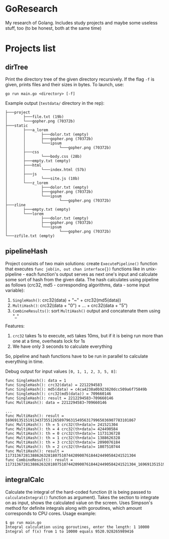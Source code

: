 # GoResearch
My research of Golang. Includes study projects and maybe some useless stuff, too (to be honest, both at the same time)
# Projects list
## dirTree
Print the directory tree of the given directory recursively. If the flag `-f` is given, prints files and their sizes in bytes. To launch, use:

`go run main.go <directory> [-f]`

Example output (`testdata/` directory in the rep):

```
├───project
│       ├───file.txt (19b)
│       └───gopher.png (70372b)
├───static
│       ├───a_lorem
│       │       ├───dolor.txt (empty)
│       │       ├───gopher.png (70372b)
│       │       └───ipsum
│       │               └───gopher.png (70372b)
│       ├───css
│       │       └───body.css (28b)
│       ├───empty.txt (empty)
│       ├───html
│       │       └───index.html (57b)
│       ├───js
│       │       └───site.js (10b)
│       └───z_lorem
│               ├───dolor.txt (empty)
│               ├───gopher.png (70372b)
│               └───ipsum
│                       └───gopher.png (70372b)
├───zline
│       ├───empty.txt (empty)
│       └───lorem
│               ├───dolor.txt (empty)
│               ├───gopher.png (70372b)
│               └───ipsum
│                       └───gopher.png (70372b)
└───zzfile.txt (empty)
```
## pipelineHash
Project consists of two main solutions: create `ExecutePipeline()` function that executes `func job(in, out chan interface{})` functions like in unix-pipeline - each function's output serves as next one's input and calculate some sort of hash from the given data. The hash calculates using pipeline as follows (crc32, md5 - corresponding algorithms, data - some input variable):

1) `SingleHash()`: crc32(data) + "~" + crc32(md5(data))
2) `MultiHash()`: crc32(data + "0") + ... + crc32(data + "5")
3) `CombineResults()`: sort `MultiHash()` output and concatenate them using "_"

Features:

1) `crc32` takes 1s to execute, `md5` takes 10ms, but if it is being run more than one at a time, overheats lock for 1s
2) We have only 3 seconds to calculate everything

So, pipeline and hash functions have to be run in parallel to calculate everything in time.

Debug output for input values `[0, 1, 1, 2, 3, 5, 8]`:

```
func SingleHash(): data = 1
func SingleHash(): crc32(data) = 2212294583
func SingleHash(): md5(data) = c4ca4238a0b923820dcc509a6f75849b
func SingleHash(): crc32(md5(data)) = 709660146
func SingleHash(): result = 2212294583~709660146
func MultiHash(): data = 2212294583~709660146

...
func MultiHash(): result = 1696913515191343735512658979631549563179965036907783101867
func MultiHash(): th = 5 crc32(th+data)= 241521304
func MultiHash(): th = 4 crc32(th+data)= 424490584
func MultiHash(): th = 0 crc32(th+data)= 1173136728
func MultiHash(): th = 1 crc32(th+data)= 1388626328
func MultiHash(): th = 3 crc32(th+data)= 2090076184
func MultiHash(): th = 2 crc32(th+data)= 1807510744
func MultiHash(): result = 1173136728138862632818075107442090076184424490584241521304
func CombineResult(): result = 1173136728138862632818075107442090076184424490584241521304_1696913515191343735512658979631549563179965036907783101867_27225454331033649287118297354036464389062965355426795162684_29568666068035183841425683795340791879727309630931025356555_3994492081516972096677631278379039212655368881548151736_4958044192186797981418233587017209679042592862002427381542_4958044192186797981418233587017209679042592862002427381542
```

## integralCalc
Calculate the integral of the hard-coded function (it is being passed to `calculateIntegral()` function as argument). Takes the section to integrate on as input, shows the calculated value on the screen. Uses Simpson's method for definite integrals along with goroutines, which amount corresponds to CPU cores. Usage example:
```
$ go run main.go
Integral calculation using goroutines, enter the length: 1 10000
Integral of f(x) from 1 to 10000 equals 9520.928265989416
```
